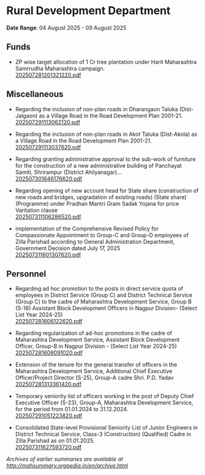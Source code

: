 # Rural Development Department

**Date Range**: 04 August 2025 - 09 August 2025


## Funds
- ZP wise target allocation of 1 Cr tree plantation under  Harit Maharashtra Samrrudha Maharashtra campaign.\
  [202507281201321220.pdf](https://gr.maharashtra.gov.in/Site/Upload/Government%20Resolutions/English/202507281201321220.pdf)

## Miscellaneous
- Regarding the inclusion of non-plan roads in Dharangaon Taluka (Dist-Jalgaon)  as a Village Road in the Road Development Plan 2001-21.\
  [202507291113062120.pdf](https://gr.maharashtra.gov.in/Site/Upload/Government%20Resolutions/English/202507291113062120.pdf)

- Regarding the inclusion of non-plan roads in Akot Taluka (Dist-Akola)  as a Village Road in the Road Development Plan 2001-21.\
  [202507291113037620.pdf](https://gr.maharashtra.gov.in/Site/Upload/Government%20Resolutions/English/202507291113037620.pdf)

- Regarding granting administrative approval to the sub-work of furniture for the construction of a new administrative building of Panchayat  Samiti, Shrirampur (District Ahilyanagar)...\
  [202507301646176620.pdf](https://gr.maharashtra.gov.in/Site/Upload/Government%20Resolutions/English/202507301646176620.pdf)

- Regarding opening of new account head for State share (construction of new roads and bridges, upgradation of existing roads) (State share) (Programme) under Pradhan Mantri Gram Sadak Yojana for price Varitation  clause\
  [202507311106286520.pdf](https://gr.maharashtra.gov.in/Site/Upload/Government%20Resolutions/English/202507311106286520.pdf)

- implementation of the Comprehensive Revised Policy for Compassionate Appointment to Group-C and Group-D employees of Zilla Parishad  according to General Administration Department, Government Decision dated July 17, 2025\
  [202507311601307620.pdf](https://gr.maharashtra.gov.in/Site/Upload/Government%20Resolutions/English/202507311601307620.pdf)

## Personnel
- Regarding ad hoc promotion to the posts in direct service quota of employees in District Service (Group C) and District Technical Service (Group C) to the cadre of Maharashtra Development Service, Group B (S-16) Assistant Block Development Officers in Nagpur Division- (Select List Year 2024-25)\
  [202507281606122620.pdf](https://gr.maharashtra.gov.in/Site/Upload/Government%20Resolutions/English/202507281606122620.pdf)

- Regarding regularization of ad-hoc promotions in the cadre of Maharashtra Development Service, Assistant Block Development Officer, Group-B in Nagpur Division - (Select List Year 2024-25)\
  [202507281606091020.pdf](https://gr.maharashtra.gov.in/Site/Upload/Government%20Resolutions/English/202507281606091020.pdf)

- Extension of the tenure for the general transfer of officers in the Maharashtra Development Service, Additional Chief Executive Officer/Project Director (S-25), Group-A cadre  Shri. P.D. Yadav\
  [202507281313361420.pdf](https://gr.maharashtra.gov.in/Site/Upload/Government%20Resolutions/English/202507281313361420.pdf)

- Temporary seniority list of officers working in the post of Deputy Chief Executive Officer (S-23), Group-A, Maharashtra Development Service, for the period from 01.01.2024 to 31.12.2024.\
  [202507291051223820.pdf](https://gr.maharashtra.gov.in/Site/Upload/Government%20Resolutions/English/202507291051223820.pdf)

- Consolidated State-level Provisional Seniority List of Junior Engineers in District Technical Service, Class-3 (Construction) (Qualified) Cadre in Zilla Parishad as on 01.01.2025.\
  [202507311627593720.pdf](https://gr.maharashtra.gov.in/Site/Upload/Government%20Resolutions/English/202507311627593720.pdf)


*Archives of earlier summaries are available at http://mahsummary.orgpedia.in/en/archive.html*